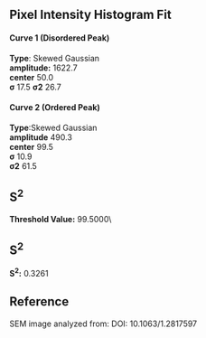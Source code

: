 ## Pixel Intensity Histogram Fit

#### Curve 1 (Disordered Peak)
**Type**: Skewed Gaussian\
**amplitude:** 1622.7\
**center** 50.0\
**σ** 17.5
**σ2** 26.7


#### Curve 2 (Ordered Peak)
**Type**:Skewed Gaussian\
**amplitude** 490.3\
**center** 99.5\
**σ** 10.9\
**σ2** 61.5


## S<sup>2</sup>
**Threshold Value:** 99.5000\
## S<sup>2</sup>
**S<sup>2</sup>:** 0.3261














## Reference
SEM image analyzed from:
DOI: 10.1063/1.2817597
